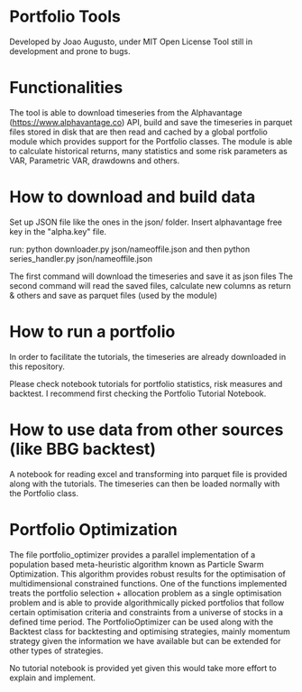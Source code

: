 # Portfolio Tools

Developed by Joao Augusto, under MIT Open License
Tool still in development and prone to bugs.

# Functionalities

The tool is able to download timeseries from the Alphavantage (https://www.alphavantage.co) API, build and save the timeseries in parquet files stored in disk that are then read and cached by a global portfolio module which provides support for the Portfolio classes. The module is able to calculate historical returns, many statistics and some risk parameters as VAR, Parametric VAR, drawdowns and others.

# How to download and build data
Set up JSON file like the ones in the json/ folder.
Insert alphavantage free key in the "alpha.key" file.

run:
python downloader.py json/nameoffile.json and then python series_handler.py json/nameoffile.json

The first command will download the timeseries and save it as json files
The second command will read the saved files, calculate new columns as return & others and save as parquet files (used by the module)

# How to run a portfolio

In order to facilitate the tutorials, the timeseries are already downloaded in this repository.

Please check notebook tutorials for portfolio statistics, risk measures and backtest. I recommend first checking the Portfolio Tutorial Notebook.

# How to use data from other sources (like BBG backtest)
A notebook for reading excel and transforming into parquet file is provided along with the tutorials. The timeseries can then be loaded normally with the Portfolio class.

# Portfolio Optimization
The file portfolio_optimizer provides a parallel implementation of a population based meta-heuristic algorithm known as Particle Swarm Optimization. This algorithm provides robust results for the optimisation of multidimensional constrained functions. One of the functions implemented treats the portfolio selection + allocation problem as a single optimisation problem and is able to provide algorithmically picked portfolios that follow certain optimisation criteria and constraints from a universe of stocks in a defined time period. The PortfolioOptimizer can be used along with the Backtest class for backtesting and optimising strategies, mainly momentum strategy given the information we have available but can be extended for other types of strategies.

No tutorial notebook is provided yet given this would take more effort to explain and implement.
